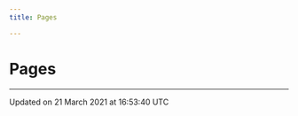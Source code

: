 ```yaml
---
title: Pages

---
```


# Pages







-------------------------------

Updated on 21 March 2021 at 16:53:40 UTC
